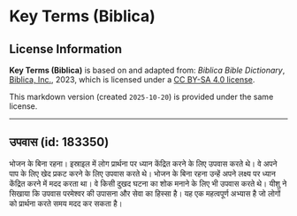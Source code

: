 # Key Terms (Biblica)

## License Information

**Key Terms (Biblica)** is based on and adapted from: _Biblica Bible Dictionary_, [Biblica, Inc.](https://www.biblica.com/), 2023, which is licensed under a [CC BY-SA 4.0 license](https://creativecommons.org/licenses/by-sa/4.0/legalcode.en).

This markdown version (created `2025-10-20`) is provided under the same license.



--------------------------------

## उपवास (id: 183350)

भोजन के बिना रहना। इस्राइल में लोग प्रार्थना पर ध्यान केंद्रित करने के लिए उपवास करते थे। वे अपने पाप के लिए खेद प्रकट करने के लिए उपवास करते थे। भोजन के बिना रहना उन्हें अपने लक्ष्य पर ध्यान केंद्रित करने में मदद करता था। वे किसी दुखद घटना का शोक मनाने के लिए भी उपवास करते थे। यीशु ने सिखाया कि उपवास परमेश्वर की उपासना और सेवा का हिस्सा है। यह एक महत्वपूर्ण अभ्यास है जो लोगों को प्रार्थना करते समय मदद कर सकता है।


